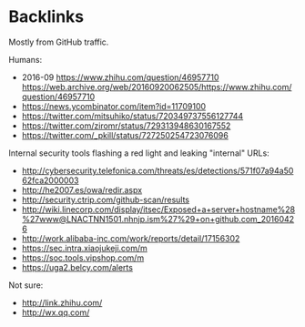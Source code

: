 # Backlinks

Mostly from GitHub traffic.

Humans:

- 2016-09 https://www.zhihu.com/question/46957710 https://web.archive.org/web/20160920062505/https://www.zhihu.com/question/46957710
- https://news.ycombinator.com/item?id=11709100
- https://twitter.com/mitsuhiko/status/720349737556127744
- https://twitter.com/ziromr/status/729313948630167552
- https://twitter.com/_pkill/status/727250254723076096

Internal security tools flashing a red light and leaking "internal" URLs:

- http://cybersecurity.telefonica.com/threats/es/detections/571f07a94a5062fca2000003
- http://he2007.es/owa/redir.aspx
- http://security.ctrip.com/github-scan/results
- http://wiki.linecorp.com/display/itsec/Exposed+a+server+hostname%28%27www@LNACTNN1501.nhnjp.ism%27%29+on+github.com_20160426
- http://work.alibaba-inc.com/work/reports/detail/17156302
- https://sec.intra.xiaojukeji.com/m
- https://soc.tools.vipshop.com/m
- https://uga2.belcy.com/alerts

Not sure:

- http://link.zhihu.com/
- http://wx.qq.com/
